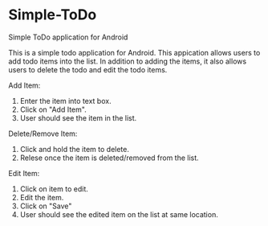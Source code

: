 # Simple-ToDo
Simple ToDo application for Android

This is a simple todo application for Android.  This appication allows users to add todo items into the list.  In addition to adding the items, it also allows users to delete the todo and edit the todo items.

Add Item:
  1. Enter the item into text box.
  2. Click on "Add Item".
  3. User should see the item in the list.
  
Delete/Remove Item:
  1. Click and hold the item to delete.
  2. Relese once the item is deleted/removed from the list.

Edit Item:
  1. Click on item to edit.
  2. Edit the item.
  3. Click on "Save"
  4. User should see the edited item on the list at same location.
